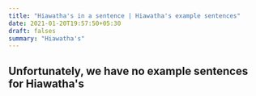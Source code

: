 ```yaml
---
title: "Hiawatha's in a sentence | Hiawatha's example sentences"
date: 2021-01-20T19:57:50+05:30
draft: falses
summary: "Hiawatha's"
---
```

## Unfortunately, we have no example sentences for Hiawatha's                 
